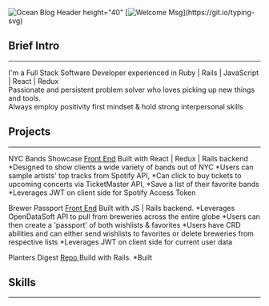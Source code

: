 <!--### Hi there 👋 -->

![Ocean Blog Header height="40"]( https://user-images.githubusercontent.com/38093481/149448114-63128adf-ab00-42bb-a7f5-d044dc9e2711.png)
[![Welcome Msg](https://readme-typing-svg.herokuapp.com/?lines=Hi+there+👋;I'm+Ben+thanks+for+stopping+by!;)](https://git.io/typing-svg)

## Brief Intro
---
I'm a Full Stack Software Developer experienced in Ruby | Rails | JavaScript | React | Redux <br/>
Passionate and persistent problem solver who loves picking up new things and tools. <br/>
Always employ positivity first mindset & hold strong interpersonal skills <br/>


## Projects
---
NYC Bands Showcase <a href="https://github.com/ParishBen/nyc-bands-showcase">Front End</a> Built with React | Redux | Rails backend  
*Designed to show clients a wide variety of bands out of NYC
*Users can sample artists' top tracks from Spotify API,
*Can click to buy tickets to upcoming concerts via TicketMaster API,
*Save a list of their favorite bands
*Leverages JWT on client side for Spotify Access Token

Brewer Passport <a href="https://github.com/ParishBen/brewer-passport-frontend"> Front End</a> Built with JS | Rails backend. 
*Leverages OpenDataSoft API to pull from breweries across the entire globe
*Users can then create a 'passport' of both wishlists & favorites
*Users have CRD abilities and can either send wishlists to favorites or delete breweries from respective lists
*Leverages JWT on client side for current user data 

Planters Digest <a href="https://github.com/ParishBen/planters_digest"> Repo </a> Build with Rails. 
*Built


## Skills
---

<!--
**ParishBen/ParishBen** is a ✨ _special_ ✨ repository because its `README.md` (this file) appears on your GitHub profile.

Here are some ideas to get you started:

- 🔭 I’m currently working on ...
- 🌱 I’m currently learning ...
- 👯 I’m looking to collaborate on ...
- 🤔 I’m looking for help with ...
- 💬 Ask me about ...
- 📫 How to reach me: ...
- 😄 Pronouns: ...
- ⚡ Fun fact: ...
-->
